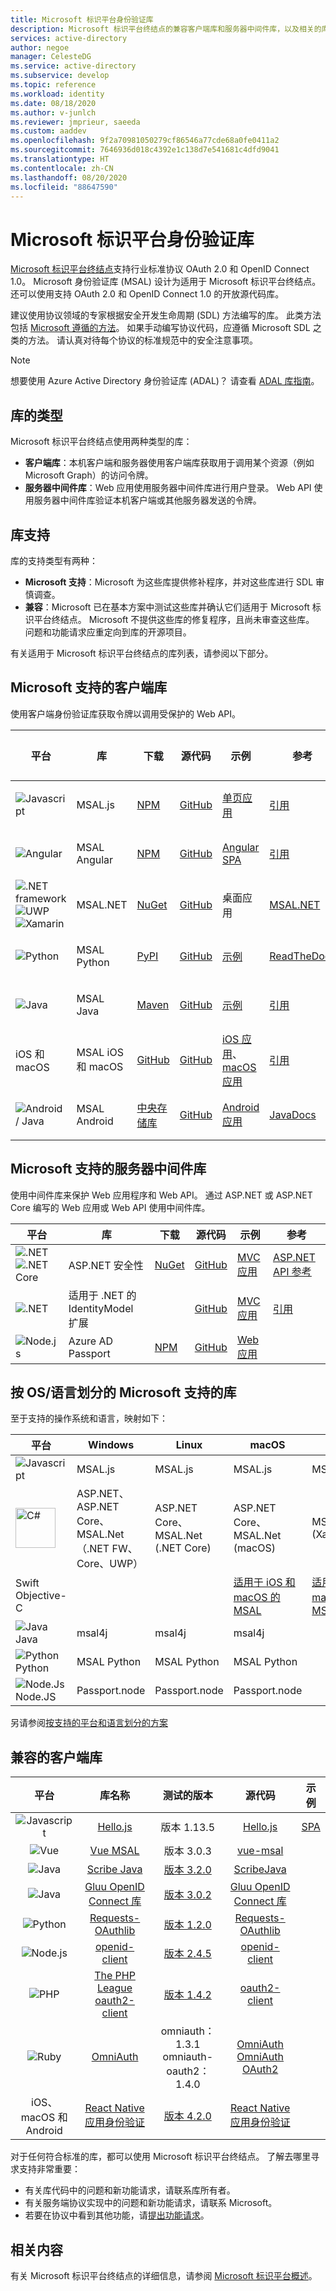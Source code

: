 ```yaml
---
title: Microsoft 标识平台身份验证库
description: Microsoft 标识平台终结点的兼容客户端库和服务器中间件库，以及相关的库、源代码和示例链接。
services: active-directory
author: negoe
manager: CelesteDG
ms.service: active-directory
ms.subservice: develop
ms.topic: reference
ms.workload: identity
ms.date: 08/18/2020
ms.author: v-junlch
ms.reviewer: jmprieur, saeeda
ms.custom: aaddev
ms.openlocfilehash: 9f2a70981050279cf86546a77cde68a0fe0411a2
ms.sourcegitcommit: 7646936d018c4392e1c138d7e541681c4dfd9041
ms.translationtype: HT
ms.contentlocale: zh-CN
ms.lasthandoff: 08/20/2020
ms.locfileid: "88647590"
---
```

# <a name="microsoft-identity-platform-authentication-libraries"></a>Microsoft 标识平台身份验证库

[Microsoft 标识平台终结点](../azuread-dev/azure-ad-endpoint-comparison.md)支持行业标准协议 OAuth 2.0 和 OpenID Connect 1.0。 Microsoft 身份验证库 (MSAL) 设计为适用于 Microsoft 标识平台终结点。 还可以使用支持 OAuth 2.0 和 OpenID Connect 1.0 的开放源代码库。

建议使用协议领域的专家根据安全开发生命周期 (SDL) 方法编写的库。 此类方法包括 [Microsoft 遵循的方法][Microsoft-SDL]。 如果手动编写协议代码，应遵循 Microsoft SDL 之类的方法。 请认真对待每个协议的标准规范中的安全注意事项。

> [!NOTE]
> 想要使用 Azure Active Directory 身份验证库 (ADAL)？ 请查看 [ADAL 库指南](../azuread-dev/active-directory-authentication-libraries.md)。

## <a name="types-of-libraries"></a>库的类型

Microsoft 标识平台终结点使用两种类型的库：

* **客户端库**：本机客户端和服务器使用客户端库获取用于调用某个资源（例如 Microsoft Graph）的访问令牌。
* **服务器中间件库**：Web 应用使用服务器中间件库进行用户登录。 Web API 使用服务器中间件库验证本机客户端或其他服务器发送的令牌。

## <a name="library-support"></a>库支持

库的支持类型有两种：

* **Microsoft 支持**：Microsoft 为这些库提供修补程序，并对这些库进行 SDL 审慎调查。
* **兼容**：Microsoft 已在基本方案中测试这些库并确认它们适用于 Microsoft 标识平台终结点。 Microsoft 不提供这些库的修复程序，且尚未审查这些库。 问题和功能请求应重定向到库的开源项目。

有关适用于 Microsoft 标识平台终结点的库列表，请参阅以下部分。

## <a name="microsoft-supported-client-libraries"></a>Microsoft 支持的客户端库

使用客户端身份验证库获取令牌以调用受保护的 Web API。

| 平台 | 库 | 下载 | 源代码 | 示例 | 参考 | 概念文档 | 路线图 |
| --- | --- | --- | --- | --- | --- | --- | --- |
| ![Javascript](./media/sample-v2-code/logo_js.png) | MSAL.js  | [NPM](https://www.npmjs.com/package/msal) |[GitHub](https://github.com/AzureAD/microsoft-authentication-library-for-js/blob/dev/README.md) |  [单页应用](https://github.com/Azure-Samples/active-directory-javascript-singlepageapp-dotnet-webapi-v2) | [引用](https://azuread.github.io/microsoft-authentication-library-for-js/ref/msal-core/) | [概念文档](msal-overview.md)| [路线图](https://github.com/AzureAD/microsoft-authentication-library-for-js/wiki#roadmap)
![Angular](./media/sample-v2-code/logo_angular.png) | MSAL Angular | [NPM](https://www.npmjs.com/package/@azure/msal-angular) |[GitHub](https://github.com/AzureAD/microsoft-authentication-library-for-js/blob/dev/lib/msal-angular/README.md) | [Angular SPA](https://github.com/Azure-Samples/active-directory-javascript-singlepageapp-angular) | [引用](https://azuread.github.io/microsoft-authentication-library-for-js/ref/msal-angular/) | [概念文档](msal-overview.md) | [路线图](https://github.com/AzureAD/microsoft-authentication-library-for-js/wiki#roadmap)
| ![.NET framework](./media/sample-v2-code/logo_NET.png) ![UWP](./media/sample-v2-code/logo_windows.png) ![Xamarin](./media/sample-v2-code/logo_xamarin.png) | MSAL.NET  |[NuGet](https://www.nuget.org/packages/Microsoft.Identity.Client) |[GitHub](https://github.com/AzureAD/microsoft-authentication-library-for-dotnet) | 桌面应用 | [MSAL.NET](https://docs.microsoft.com/dotnet/api/microsoft.identity.client?view=azure-dotnet-preview) |[概念文档](msal-overview.md) | [路线图](https://github.com/AzureAD/microsoft-authentication-library-for-dotnet/wiki#roadmap)
| ![Python](./media/sample-v2-code/logo_python.png) | MSAL Python | [PyPI](https://pypi.org/project/msal) | [GitHub](https://github.com/AzureAD/microsoft-authentication-library-for-python) | [示例](https://github.com/AzureAD/microsoft-authentication-library-for-python/tree/dev/sample) | [ReadTheDocs](https://msal-python.rtfd.io/) | [Wiki](https://github.com/AzureAD/microsoft-authentication-library-for-python/wiki) | [路线图](https://github.com/AzureAD/microsoft-authentication-library-for-python/wiki/Roadmap)
| ![Java](./media/sample-v2-code/logo_java.png) | MSAL Java | [Maven](https://mvnrepository.com/artifact/com.microsoft.azure/msal4j) | [GitHub](https://github.com/AzureAD/microsoft-authentication-library-for-java) | [示例](https://github.com/AzureAD/microsoft-authentication-library-for-java/tree/dev/src/samples) | [引用](https://javadoc.io/doc/com.microsoft.azure/msal4j/latest/index.html) | [Wiki](https://github.com/AzureAD/microsoft-authentication-library-for-java/wiki) | [路线图](https://github.com/AzureAD/microsoft-authentication-library-for-java/wiki)
| iOS 和 macOS | MSAL iOS 和 macOS | [GitHub](https://github.com/AzureAD/microsoft-authentication-library-for-objc) |[GitHub](https://github.com/AzureAD/microsoft-authentication-library-for-objc) | [iOS 应用](https://github.com/Azure-Samples/ms-identity-mobile-apple-swift-objc)、[macOS 应用](https://github.com/Azure-Samples/ms-identity-macOS-swift-objc) | [引用](https://azuread.github.io/microsoft-authentication-library-for-objc/index.html)  | [概念文档](msal-overview.md) | |
|![Android / Java](./media/sample-v2-code/logo_Android.png) | MSAL Android | [中央存储库](https://repo1.maven.org/maven2/com/microsoft/identity/client/msal/) |[GitHub](https://github.com/AzureAD/microsoft-authentication-library-for-android) | [Android 应用](quickstart-v2-android.md) | [JavaDocs](https://javadoc.io/doc/com.microsoft.identity.client/msal) | [概念文档](msal-overview.md) |[路线图](https://github.com/AzureAD/microsoft-authentication-library-for-android/wiki/Roadmap)

## <a name="microsoft-supported-server-middleware-libraries"></a>Microsoft 支持的服务器中间件库

使用中间件库来保护 Web 应用程序和 Web API。 通过 ASP.NET 或 ASP.NET Core 编写的 Web 应用或 Web API 使用中间件库。

| 平台 | 库 | 下载 | 源代码 | 示例 | 参考
| --- | --- | --- | --- | --- | --- |
| ![.NET](./media/sample-v2-code/logo_NET.png) ![.NET Core](./media/sample-v2-code/logo_NETcore.png) | ASP.NET 安全性 |[NuGet](https://www.nuget.org/packages/Microsoft.AspNet.Mvc/) |[GitHub](https://github.com/aspnet/AspNetCore) |[MVC 应用](quickstart-v2-aspnet-webapp.md) |[ASP.NET API 参考](https://docs.microsoft.com/dotnet/api/?view=aspnetcore-2.0) |
| ![.NET](./media/sample-v2-code/logo_NET.png)| 适用于 .NET 的 IdentityModel 扩展| |[GitHub](https://github.com/AzureAD/azure-activedirectory-identitymodel-extensions-for-dotnet) | [MVC 应用](quickstart-v2-aspnet-webapp.md) |[引用](https://docs.azure.cn/zh-cn/dotnet/api/overview/activedirectory/client?view=azure-dotnet) |
| ![Node.js](./media/sample-v2-code/logo_nodejs.png) | Azure AD Passport |[NPM](https://www.npmjs.com/package/passport-azure-ad) |[GitHub](https://github.com/AzureAD/passport-azure-ad) | [Web 应用](https://github.com/AzureADQuickStarts/AppModelv2-WebApp-OpenIDConnect-nodejs) | |

## <a name="microsoft-supported-libraries-by-os--language"></a>按 OS/语言划分的 Microsoft 支持的库

至于支持的操作系统和语言，映射如下：

| 平台    | Windows    | Linux      | macOS      | iOS | Android    |
|-------------|------------|------------|------------|------------|------------|
| ![Javascript](./media/sample-v2-code/logo_js.png)  |  MSAL.js | MSAL.js | MSAL.js | MSAL.js |  MSAL.js |
| <img alt="C#" src="../../cognitive-services/speech-service/media/index/logo_csharp.svg" width="64px" height="64px" /> | ASP.NET、ASP.NET Core、MSAL.Net（.NET FW、Core、UWP）| ASP.NET Core、MSAL.Net (.NET Core) | ASP.NET Core、MSAL.Net (macOS)       | MSAL.Net (Xamarin.iOS) | MSAL.Net (Xamarin.Android)|
| Swift <br> Objective-C |            |            | [适用于 iOS 和 macOS 的 MSAL](msal-overview.md) | [适用于 iOS 和 macOS 的 MSAL](msal-overview.md) |            |
| ![Java](./media/sample-v2-code/logo_java.png) Java | msal4j | msal4j | msal4j | | MSAL Android |
| ![Python](./media/sample-v2-code/logo_python.png) Python | MSAL Python | MSAL Python | MSAL Python |
| ![Node.Js](./media/sample-v2-code/logo_nodejs.png) Node.JS | Passport.node | Passport.node | Passport.node |

另请参阅[按支持的平台和语言划分的方案](authentication-flows-app-scenarios.md#scenarios-and-supported-platforms-and-languages)

## <a name="compatible-client-libraries"></a>兼容的客户端库

| 平台 | 库名称 | 测试的版本 | 源代码 | 示例 |
|:---:|:---:|:---:|:---:|:---:|
|![Javascript](./media/sample-v2-code/logo_js.png)|[Hello.js](https://adodson.com/hello.js/) | 版本 1.13.5 |[Hello.js](https://github.com/MrSwitch/hello.js) |[SPA](https://github.com/Azure-Samples/active-directory-javascript-graphapi-v2) |
|![Vue](./media/sample-v2-code/logo_vue.png)|[Vue MSAL](https://github.com/mvertopoulos/vue-msal) | 版本 3.0.3 |[vue-msal](https://github.com/mvertopoulos/vue-msal) | |
| ![Java](./media/sample-v2-code/logo_java.png) | [Scribe Java](https://github.com/scribejava/scribejava) | [版本 3.2.0](https://github.com/scribejava/scribejava/releases/tag/scribejava-3.2.0) | [ScribeJava](https://github.com/scribejava/scribejava/) | |
| ![Java](./media/sample-v2-code/logo_java.png) | [Gluu OpenID Connect 库](https://github.com/GluuFederation/oxAuth) | [版本 3.0.2](https://github.com/GluuFederation/oxAuth/releases/tag/3.0.2) | [Gluu OpenID Connect 库](https://github.com/GluuFederation/oxAuth) | |
| ![Python](./media/sample-v2-code/logo_python.png) | [Requests-OAuthlib](https://github.com/requests/requests-oauthlib) | [版本 1.2.0](https://github.com/requests/requests-oauthlib/releases/tag/v1.2.0) | [Requests-OAuthlib](https://github.com/requests/requests-oauthlib) | |
| ![Node.js](./media/sample-v2-code/logo_nodejs.png) | [openid-client](https://github.com/panva/node-openid-client) | [版本 2.4.5](https://github.com/panva/node-openid-client/releases/tag/v2.4.5) | [openid-client](https://github.com/panva/node-openid-client) | |
| ![PHP](./media/sample-v2-code/logo_php.png) | [The PHP League oauth2-client](https://github.com/thephpleague/oauth2-client) | [版本 1.4.2](https://github.com/thephpleague/oauth2-client/releases/tag/1.4.2) | [oauth2-client](https://github.com/thephpleague/oauth2-client/) | |
| ![Ruby](./media/sample-v2-code/logo_ruby.png) |[OmniAuth](https://github.com/omniauth/omniauth/wiki) |omniauth：1.3.1<br />omniauth-oauth2：1.4.0 |[OmniAuth](https://github.com/omniauth/omniauth)<br />[OmniAuth OAuth2](https://github.com/intridea/omniauth-oauth2) |  |
| iOS、macOS 和 Android  | [React Native 应用身份验证](https://github.com/FormidableLabs/react-native-app-auth) | [版本 4.2.0](https://github.com/FormidableLabs/react-native-app-auth/releases/tag/v4.2.0) | [React Native 应用身份验证](https://github.com/FormidableLabs/react-native-app-auth) | |

对于任何符合标准的库，都可以使用 Microsoft 标识平台终结点。 了解去哪里寻求支持非常重要：

* 有关库代码中的问题和新功能请求，请联系库所有者。
* 有关服务端协议实现中的问题和新功能请求，请联系 Microsoft。
* 若要在协议中看到其他功能，请[提出功能请求](https://feedback.azure.com/forums/169401-azure-active-directory)。

## <a name="related-content"></a>相关内容

有关 Microsoft 标识平台终结点的详细信息，请参阅 [Microsoft 标识平台概述][AAD-App-Model-V2-Overview]。

<!--Image references-->

<!--Reference style links -->
[AAD-App-Model-V2-Overview]: v2-overview.md
[ClientLib-NET-Lib]: https://www.nuget.org/packages/Microsoft.Identity.Client
[ClientLib-NET-Repo]: https://github.com/AzureAD/microsoft-authentication-library-for-dotnet
[ClientLib-Node-Lib]: https://www.npmjs.com/package/passport-azure-ad
[ClientLib-Node-Repo]: https://github.com/AzureAD/passport-azure-ad
[ClientLib-Node-Sample]:/
[ClientLib-Iosmac-Lib]:/
[ClientLib-Iosmac-Repo]:/
[ClientLib-Iosmac-Sample]:/
[ClientLib-Android-Lib]:/
[ClientLib-Android-Repo]:/
[ClientLib-Android-Sample]:/
[ClientLib-Js-Lib]:/
[ClientLib-Js-Repo]:/
[ClientLib-Js-Sample]:/

[Microsoft-SDL]: https://www.microsoft.com/sdl/default.aspx
[ServerLib-Net4-Owin-Oidc-Lib]: https://www.nuget.org/packages/Microsoft.Owin.Security.OpenIdConnect/
[ServerLib-Net4-Owin-Oidc-Repo]: https://katanaproject.codeplex.com/
[ServerLib-Net4-Owin-Oauth-Lib]: https://www.nuget.org/packages/Microsoft.Owin.Security.OAuth/
[ServerLib-Net4-Owin-Oauth-Repo]: https://katanaproject.codeplex.com/
[ServerLib-Net-Jwt-Lib]: https://www.nuget.org/packages/System.IdentityModel.Tokens.Jwt
[ServerLib-Net-Jwt-Repo]: https://github.com/AzureAD/azure-activedirectory-identitymodel-extensions-for-dotnet
[ServerLib-Net-Jwt-Sample]:/
[ServerLib-NetCore-Owin-Oidc-Lib]: https://www.nuget.org/packages/Microsoft.AspNetCore.Authentication.OpenIdConnect/
[ServerLib-NetCore-Owin-Oidc-Repo]: https://github.com/aspnet/Security
[ServerLib-NetCore-Owin-Oidc-Sample]: https://github.com/Azure-Samples/active-directory-dotnet-webapp-openidconnect-aspnetcore-v2
[ServerLib-NetCore-Owin-Oauth-Lib]: https://www.nuget.org/packages/Microsoft.AspNetCore.Authentication.OAuth/
[ServerLib-NetCore-Owin-Oauth-Repo]: https://github.com/aspnet/Security
[ServerLib-NetCore-Owin-Oauth-Sample]:/
[ServerLib-Node-Lib]: https://www.npmjs.com/package/passport-azure-ad
[ServerLib-Node-Repo]: https://github.com/AzureAD/passport-azure-ad/

<!-- Update_Description: link update -->